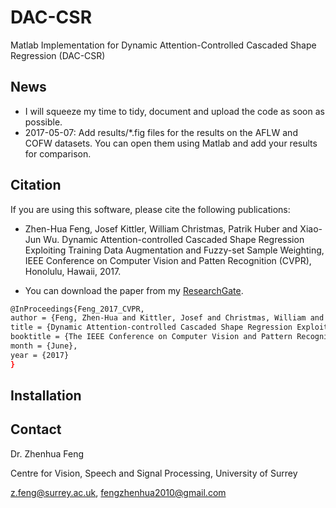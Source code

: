 # DAC-CSR 

Matlab Implementation for Dynamic Attention-Controlled Cascaded Shape Regression (DAC-CSR)

## News

* I will squeeze my time to tidy, document and upload the code as soon as possible.
* 2017-05-07: Add results/*.fig files for the results on the AFLW and COFW datasets. You can open them using Matlab and add your results for comparison.

## Citation

If you are using this software, please cite the following publications:

* Zhen-Hua Feng, Josef Kittler, William Christmas, Patrik Huber and Xiao-Jun Wu. Dynamic Attention-controlled Cascaded Shape Regression Exploiting Training Data Augmentation and Fuzzy-set Sample Weighting, IEEE Conference on Computer Vision and Patten Recognition (CVPR), Honolulu, Hawaii, 2017.

* You can download the paper from my [ResearchGate].

```sh
@InProceedings{Feng_2017_CVPR,
author = {Feng, Zhen-Hua and Kittler, Josef and Christmas, William and Huber, Patrik and Wu, Xiao-Jun},
title = {Dynamic Attention-controlled Cascaded Shape Regression Exploiting Training Data Augmentation and Fuzzy-set Sample Weighting},
booktitle = {The IEEE Conference on Computer Vision and Pattern Recognition (CVPR)},
month = {June},
year = {2017}
}
```

## Installation


## Contact

Dr. Zhenhua Feng

Centre for Vision, Speech and Signal Processing, University of Surrey

z.feng@surrey.ac.uk, fengzhenhua2010@gmail.com

 [ResearchGate]: <https://www.researchgate.net/publication/310440905_Dynamic_Attention-controlled_Cascaded_Shape_Regression_Exploiting_Training_Data_Augmentation_and_Fuzzy-set_Sample_Weighting>



